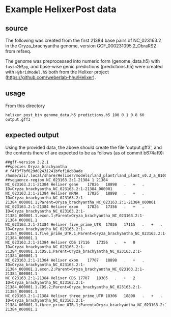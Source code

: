 # Example HelixerPost data

## source
The following was created from the first 21384 base pairs
of NC\_023163.2 in the Oryza\_brachyantha genome, version
GCF\_000231095.2\_ObraRS2 from refseq.

The genome was preprocessed into numeric form (genome\_data.h5) with `fasta2h5py`,
and base-wise genic predictions (predictions.h5) were created with `HybridModel.h5`
both from the Helixer project (https://github.com/weberlab-hhu/Helixer).

## usage
From this directory

```
helixer_post_bin genome_data.h5 predictions.h5 100 0.1 0.8 60 output.gff3
```

## expected output

Using the provided data, the above should create the file 'output.gff3',
and the contents there of are expected to be as follows (as of commit b674af9):

```
##gff-version 3.2.1
##species Oryza_brachyantha
# f4f3f7bf629d02431241bfef18cb8ade  /home/ali/.local/share/Helixer/models/land_plant/land_plant_v0.3_a_0100.h5
##sequence-region NC_023163.2:1-21384 1 21384
NC_023163.2:1-21384	Helixer	gene	17026	18898	.	+	.	ID=Oryza_brachyantha_NC_023163.2:1-21384_000001
NC_023163.2:1-21384	Helixer	mRNA	17026	18898	.	+	.	ID=Oryza_brachyantha_NC_023163.2:1-21384_000001.1;Parent=Oryza_brachyantha_NC_023163.2:1-21384_000001
NC_023163.2:1-21384	Helixer	exon	17026	17356	.	+	.	ID=Oryza_brachyantha_NC_023163.2:1-21384_000001.1.exon.1;Parent=Oryza_brachyantha_NC_023163.2:1-21384_000001.1
NC_023163.2:1-21384	Helixer	five_prime_UTR	17026	17115	.	+	.	ID=Oryza_brachyantha_NC_023163.2:1-21384_000001.1.five_prime_UTR.1;Parent=Oryza_brachyantha_NC_023163.2:1-21384_000001.1
NC_023163.2:1-21384	Helixer	CDS	17116	17356	.	+	0	ID=Oryza_brachyantha_NC_023163.2:1-21384_000001.1.CDS.1;Parent=Oryza_brachyantha_NC_023163.2:1-21384_000001.1
NC_023163.2:1-21384	Helixer	exon	17707	18898	.	+	.	ID=Oryza_brachyantha_NC_023163.2:1-21384_000001.1.exon.2;Parent=Oryza_brachyantha_NC_023163.2:1-21384_000001.1
NC_023163.2:1-21384	Helixer	CDS	17707	18305	.	+	2	ID=Oryza_brachyantha_NC_023163.2:1-21384_000001.1.CDS.2;Parent=Oryza_brachyantha_NC_023163.2:1-21384_000001.1
NC_023163.2:1-21384	Helixer	three_prime_UTR	18306	18898	.	+	.	ID=Oryza_brachyantha_NC_023163.2:1-21384_000001.1.three_prime_UTR.1;Parent=Oryza_brachyantha_NC_023163.2:1-21384_000001.1
```

